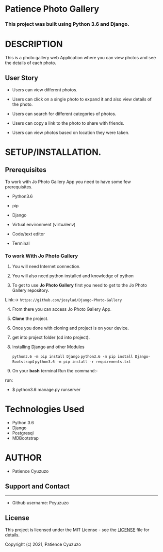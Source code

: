 # Patience Photo Gallery

### **This project was built using Python 3.6  and Django.** 


# DESCRIPTION

This is a photo gallery web Application where you can view photos and see the details of each photo. 

## User Story

- Users can view different photos. 

- Users can click on a single photo to expand it and also view details of the photo.

- Users can search for different categories of photos.

-  Users can copy a link to the photo to share with friends. 

-  Users can view photos based on location they were taken. 


# **SETUP/INSTALLATION.**
## Prerequisites

To work with Jo Photo Gallery App you need to have some few prerequisites.

- Python3.6

- pip

- Django 

- Virtual environment (virtualenv)

- Code/text editor

- Terminal


### **To work With Jo Photo Gallery**

1. You will need Internet connection.

2. You will also need python installed and knowledge of python

3. To get to use **Jo Photo Gallery** first you need to get to the Jo Photo Gallery repository. 

Link:-> ```https://github.com/josylad/Django-Photo-Gallery```

4. From there you can access Jo Photo Gallery App.

5. **Clone** the project.

6. Once you done with cloning and project is on your device.

7. get into project folder (cd into project).

8. Installing Django and other Modules

    `python3.6 -m pip install Django`
    `python3.6 -m pip install Django-Bootstrap4`
    `python3.6 -m pip install -r requirements.txt`

9. On your **bash** terminal Run the command:- 

run: 
* $ python3.6 manage.py runserver

# Technologies Used

* Python 3.6
* Django
* Postgresql
* MDBootstrap


# AUTHOR

* Patience Cyuzuzo

## Support and Contact
---

- Github username: Pcyuzuzo

## License
This project is licensed under the MIT License - see the [LICENSE](LICENSE) file for details.

Copyright (c) 2021, Patience Cyuzuzo